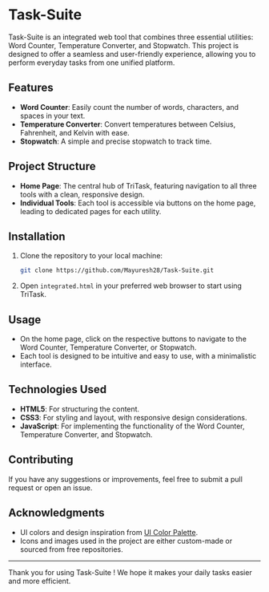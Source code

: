 # Task-Suite

Task-Suite is an integrated web tool that combines three essential utilities: Word Counter, Temperature Converter, and Stopwatch. This project is designed to offer a seamless and user-friendly experience, allowing you to perform everyday tasks from one unified platform.

## Features

- **Word Counter**: Easily count the number of words, characters, and spaces in your text.
- **Temperature Converter**: Convert temperatures between Celsius, Fahrenheit, and Kelvin with ease.
- **Stopwatch**: A simple and precise stopwatch to track time.

## Project Structure

- **Home Page**: The central hub of TriTask, featuring navigation to all three tools with a clean, responsive design.
- **Individual Tools**: Each tool is accessible via buttons on the home page, leading to dedicated pages for each utility.

## Installation

1. Clone the repository to your local machine:
    ```bash
    git clone https://github.com/Mayuresh28/Task-Suite.git
    ```
    
3. Open `integrated.html` in your preferred web browser to start using TriTask.

## Usage

- On the home page, click on the respective buttons to navigate to the Word Counter, Temperature Converter, or Stopwatch.
- Each tool is designed to be intuitive and easy to use, with a minimalistic interface.

## Technologies Used

- **HTML5**: For structuring the content.
- **CSS3**: For styling and layout, with responsive design considerations.
- **JavaScript**: For implementing the functionality of the Word Counter, Temperature Converter, and Stopwatch.


## Contributing

If you have any suggestions or improvements, feel free to submit a pull request or open an issue.

## Acknowledgments

- UI colors and design inspiration from [UI Color Palette](https://coolors.co/palettes/trending).
- Icons and images used in the project are either custom-made or sourced from free repositories.

---

Thank you for using Task-Suite ! We hope it makes your daily tasks easier and more efficient.

